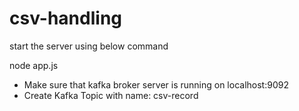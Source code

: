 # csv-handling

start the server using below command

node app.js

- Make sure that kafka broker server is running on localhost:9092
- Create Kafka Topic with name: csv-record
